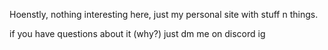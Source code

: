 Hoenstly, nothing interesting here, just my personal site with stuff n things.

if you have questions about it (why?) just dm me on discord ig
